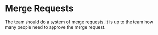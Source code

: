 # Merge Requests
The team should do a system of merge requests.
It is up to the team how many people need to approve the merge request. 
